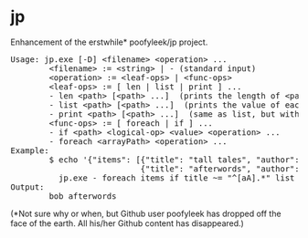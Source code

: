 # jp
Enhancement of the erstwhile* poofyleek/jp project.

<pre>
Usage: jp.exe [-D] &lt;filename> &lt;operation> ...
        &lt;filename> := &lt;string> | - (standard input)
        &lt;operation> := &lt;leaf-ops> | &lt;func-ops>
        &lt;leaf-ops> := [ len | list | print ] ...
        - len &lt;path> [&lt;path> ...]  (prints the length of &lt;path> element's value as 'len &lt;int>')
        - list &lt;path> [&lt;path> ...]  (prints the value of each &lt;path> listed)
        - print &lt;path> [&lt;path> ...]  (same as list, but with a LF after each value)
        &lt;func-ops> := [ foreach | if ] ...
        - if &lt;path> &lt;logical-op> &lt;value> &lt;operation> ...       ()
        - foreach &lt;arrayPath> &lt;operation> ...
Example:
        $ echo '{"items": [{"title": "tall tales", "author": "tim"},\
                           {"title": "afterwords", "author": "bob"}]}' | \
          jp.exe - foreach items if title ~= "^[aA].*" list author title
Output:
        bob afterwords
</pre>

(*Not sure why or when, but Github user poofyleek has dropped off the face of the earth. All his/her Github content has disappeared.)
